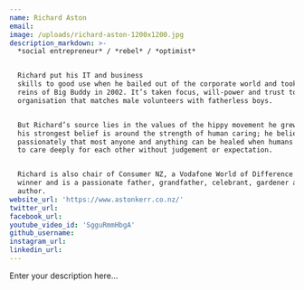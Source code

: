 ```yaml
---
name: Richard Aston
email:
image: /uploads/richard-aston-1200x1200.jpg
description_markdown: >-
  *social entrepreneur* / *rebel* / *optimist*


  Richard put his IT and business
  skills to good use when he bailed out of the corporate world and took over the
  reins of Big Buddy in 2002. It’s taken focus, will-power and trust to grow an
  organisation that matches male volunteers with fatherless boys.


  But Richard’s source lies in the values of the hippy movement he grew out of -
  his strongest belief is around the strength of human caring; he believes
  passionately that most anyone and anything can be healed when humans step up
  to care deeply for each other without judgement or expectation.


  Richard is also chair of Consumer NZ, a Vodafone World of Difference award
  winner and is a passionate father, grandfather, celebrant, gardener and
  author.
website_url: 'https://www.astonkerr.co.nz/'
twitter_url:
facebook_url:
youtube_video_id: 'SgguRmmHbgA'
github_username:
instagram_url:
linkedin_url:
---
```


Enter your description here...
